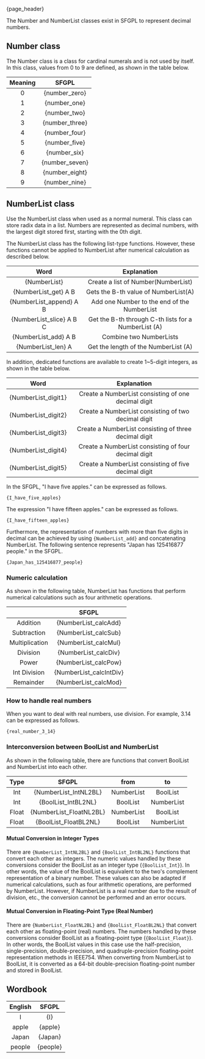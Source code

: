 {page_header}

The Number and NumberList classes exist in SFGPL to represent decimal numbers.

## Number class

The Number class is a class for cardinal numerals and is not used by itself.
In this class, values from 0 to 9 are defined, as shown in the table below.

|Meaning|SFGPL|
|:-:|:-:|
|0|{number_zero}|
|1|{number_one}|
|2|{number_two}|
|3|{number_three}|
|4|{number_four}|
|5|{number_five}|
|6|{number_six}|
|7|{number_seven}|
|8|{number_eight}|
|9|{number_nine}|

## NumberList class

Use the NumberList class when used as a normal numeral.
This class can store radix data in a list.
Numbers are represented as decimal numbers, with the largest digit stored first, starting with the 0th digit.

The NumberList class has the following list-type functions.
However, these functions cannot be applied to NumberList after numerical calculation as described below.

|Word|Explanation|
|:-:|:-:|
|{NumberList}|Create a list of Number(NumberList)|
|{NumberList_get} A B|Gets the B-th value of NumberList(A)|
|{NumberList_append} A B|Add one Number to the end of the NumberList|
|{NumberList_slice} A B C|Get the B-th through C-th lists for a NumberList (A)|
|{NumberList_add} A B|Combine two NumberLists|
|{NumberList_len} A|Get the length of the NumberList (A)|

In addition, dedicated functions are available to create 1~5-digit integers, as shown in the table below.

|Word|Explanation|
|:-:|:-:|
|{NumberList_digit1}|Create a NumberList consisting of one decimal digit
|{NumberList_digit2}|Create a NumberList consisting of two decimal digit|
|{NumberList_digit3}|Create a NumberList consisting of three decimal digit|
|{NumberList_digit4}|Create a NumberList consisting of four decimal digit|
|{NumberList_digit5}|Create a NumberList consisting of five decimal digit|

In the SFGPL, "I have five apples." can be expressed as follows.

```SFGPL
{I_have_five_apples}
```

The expression "I have fifteen apples." can be expressed as follows.

```SFGPL
{I_have_fifteen_apples}
```

Furthermore, the representation of numbers with more than five digits in decimal can be achieved by using ```{NumberList_add}``` and concatenating NumberList.
The following sentence represents "Japan has 125416877 people." in the SFGPL.

```SFGPL
{Japan_has_125416877_people}
```

### Numeric calculation

As shown in the following table, NumberList has functions that perform numerical calculations such as four arithmetic operations.

||SFGPL|
|:-:|:-:|
|Addition|{NumberList_calcAdd}|
|Subtraction|{NumberList_calcSub}|
|Multiplication|{NumberList_calcMul}|
|Division|{NumberList_calcDiv}|
|Power|{NumberList_calcPow}|
|Int Division|{NumberList_calcIntDiv}|
|Remainder|{NumberList_calcMod}|

### How to handle real numbers

When you want to deal with real numbers, use division.
For example, 3.14 can be expressed as follows.

```SFGPL
{real_number_3_14}
```

### Interconversion between BoolList and NumberList

As shown in the following table, there are functions that convert BoolList and NumberList into each other.

|Type|SFGPL|from|to|
|:-:|:-:|:-:|:-:|
|Int|{NumberList_IntNL2BL}|NumberList|BoolList|
|Int|{BoolList_IntBL2NL}|BoolList|NumberList|
|Float|{NumberList_FloatNL2BL}|NumberList|BoolList|
|Float|{BoolList_FloatBL2NL}|BoolList|NumberList|

#### Mutual Conversion in Integer Types

There are ```{NumberList_IntNL2BL}``` and ```{BoolList_IntBL2NL}``` functions that convert each other as integers.
The numeric values handled by these conversions consider the BoolList as an integer type (```{BoolList_Int}```).
In other words, the value of the BoolList is equivalent to the two's complement representation of a binary number.
These values can also be adapted if numerical calculations, such as four arithmetic operations, are performed by NumberList.
However, if NumberList is a real number due to the result of division, etc., the conversion cannot be performed and an error occurs.

#### Mutual Conversion in Floating-Point Type (Real Number)

There are ```{NumberList_FloatNL2BL}``` and ```{BoolList_FloatBL2NL}``` that convert each other as floating-point (real) numbers.
The numbers handled by these conversions consider BoolList as a floating-point type (```{BoolList_Float}```).
In other words, the BoolList values in this case use the half-precision, single-precision, double-precision, and quadruple-precision floating-point representation methods in IEEE754.
When converting from NumberList to BoolList, it is converted as a 64-bit double-precision floating-point number and stored in BoolList.

## Wordbook

|English|SFGPL|
|:-:|:-:|
|I|{I}|
|apple|{apple}|
|Japan|{Japan}|
|people|{people}|
